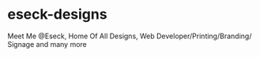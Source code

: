 # eseck-designs
Meet Me @Eseck, Home Of All Designs, Web Developer/Printing/Branding/ Signage and many more
